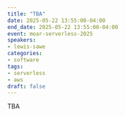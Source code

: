 ```yaml
---
title: "TBA"
date: 2025-05-22 13:55:00-04:00
end_date: 2025-05-22 13:55:00-04:00
event: moar-serverless-2025
speakers:
- lewis-sawe
categories:
- software
tags:
- serverless
- aws
draft: false
---
```


TBA